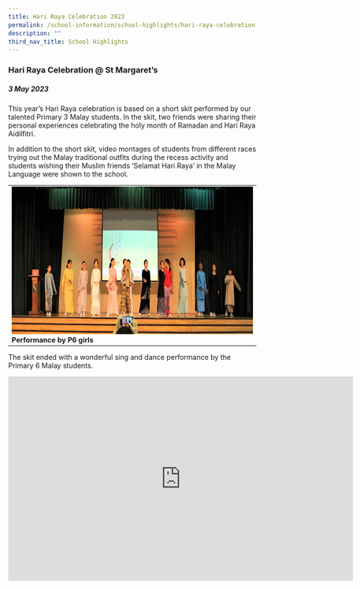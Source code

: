 ```yaml
---
title: Hari Raya Celebration 2023
permalink: /school-information/school-highlights/hari-raya-celebration-2023/
description: ""
third_nav_title: School Highlights
---
```

### Hari Raya Celebration @ St Margaret’s

##### 3 May 2023

This year’s Hari Raya celebration is based on a short skit performed by our talented Primary 3 Malay students. In the skit, two friends were sharing their personal experiences celebrating the holy month of Ramadan and Hari Raya Aidilfitri. 

In addition to the short skit, video montages of students from different races trying out the Malay traditional outfits during the recess activity and students wishing their Muslim friends ‘Selamat Hari Raya’ in the Malay Language were shown to the school.

<table>
<tbody><tr>
		<td><img alt="hariraya01" src="/images/Hari%20Raya%20Celebration%202023/our%20talented%20performers.JPG" style="width:500px;height:300px;"><b>Performance by P6 girls </b></td>
</tr></tbody></table>

The skit ended with a wonderful sing and dance performance by the Primary 6 Malay students.

<center><iframe allowfullscreen="" allow="accelerometer; autoplay; clipboard-write; encrypted-media; gyroscope; picture-in-picture; web-share" frameborder="0" title="YouTube video player" src="https://www.youtube.com/embed/2X82VqoL094" height="415" width="700"></iframe></center>